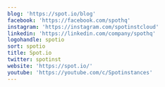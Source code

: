 ```yaml
---
blog: 'https://spot.io/blog'
facebook: 'https://facebook.com/spothq'
instagram: 'https://instagram.com/spotinstcloud'
linkedin: 'https://linkedin.com/company/spothq'
logohandle: spotio
sort: spotio
title: Spot.io
twitter: spotinst
website: 'https://spot.io/'
youtube: 'https://youtube.com/c/Spotinstances'
---
```

